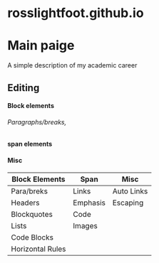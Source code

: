 # rosslightfoot.github.io

Main paige
=======
A simple description of my academic career

## Editing
#### Block elements
###### Paragraphs/breaks, 
#### span elements
#### Misc

Block Elements    | Span             | Misc
------------------|------------------|------------------
Para/breks        | Links            | Auto Links
Headers           | Emphasis         | Escaping
Blockquotes       | Code             |
Lists             | Images           |
Code Blocks       |                  |
Horizontal Rules  |                  |
